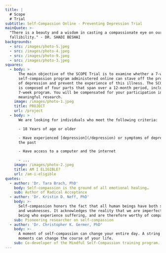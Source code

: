 ```yaml
---
title: |
  # Scope  
  # Trial
subtitle: Self-Compassion Online - Preventing Depression Trial
mainQuote: >-
  "There is a beauty and a wisdom in casting a compassionate eye on our
  fallibility." - DR. SHADI BESHAI
backgrounds:
  - src: /images/photo-5.jpeg
  - src: /images/photo-4.jpeg
  - src: /images/photo-9.jpeg
  - src: /images/photo-3.jpeg
squares:
  - body: >
      The main objective of the SCOPE Trial is to examine whether a 7-week
      self-compassion program administered online can stave off the progression
      of depression and prevent the experience of this illness. The SCOPE Trial
      is composed of four parts that span over a 12-month period, including the
      7-week program. You will be compensated for your participation in this
      meaningful research.
    image: /images/photo-1.jpeg
    title: PROJECT
    url: /project
  - body: >
      We are looking for individuals who meet the following criteria:

      - 18 Years of age or older

      - Have experienced [depression](/depression) or symptoms of depression in
      the past

      - Have access to a computer and the internet

      - ...
    image: /images/photo-2.jpeg
    title: AM I ELIGIBLE?
    url: /am-i-eligible
quotes:
  - author: 'Dr. Tara Brach, PhD'
    body: Self-compassion is the ground of all emotional healing…
    sub: Author of Radical Acceptance
  - author: 'Dr. Kristin D. Neff, PhD'
    body: >-
      Self-compassion honors the fact that all human beings have both strengths
      and weaknesses. It acknowledges the reality that we are imperfect human
      being who experience suffering, and are therefore worthy of compassion.
    sub: Pioneering researcher on self-compassion
  - author: 'Dr. Christopher K. Germer, PhD'
    body: >-
      A moment of self-compassion can change your entire day. A string of such
      moments can change the course of your life.
    sub: Co-developer of the Mindful Self-Compassion training program.
---
```


